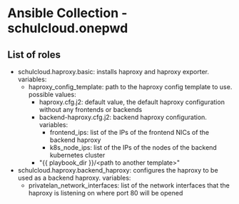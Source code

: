 # Ansible Collection - schulcloud.onepwd

## List of roles
- schulcloud.haproxy.basic: installs haproxy and haproxy exporter. variables:
    - haproxy_config_template: path to the haproxy config template to use. possible values:
        - haproxy.cfg.j2: default value, the default haproxy configuration without any frontends or backends
        - backend-haproxy.cfg.j2: backend haproxy configuration. variables:
            - frontend_ips: list of the IPs of the frontend NICs of the backend haproxy
            - k8s_node_ips: list of the IPs of the nodes of the backend kubernetes cluster
        - "{{ playbook_dir }}/\<path to another template\>"
- schulcloud.haproxy.backend_haproxy: configures the haproxy to be used as a backend haproxy. variables:
    - privatelan_network_interfaces: list of the network interfaces that the haproxy is listening on where port 80 will be opened
